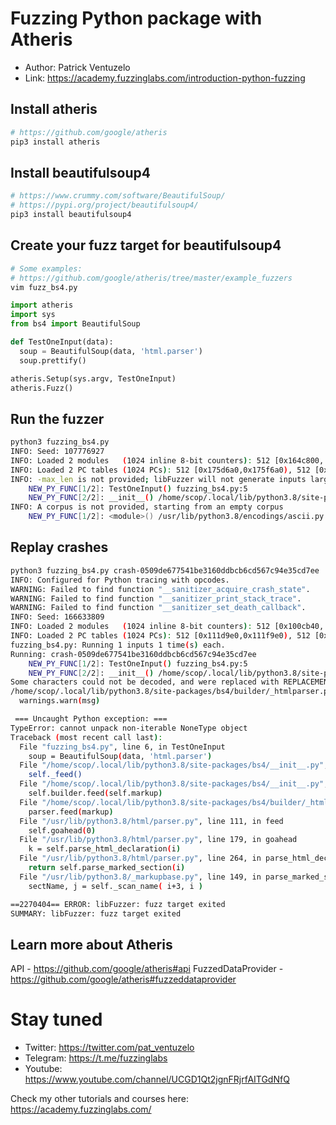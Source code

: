 # Fuzzing Python package with Atheris

- Author: Patrick Ventuzelo 
- Link: https://academy.fuzzinglabs.com/introduction-python-fuzzing

## Install atheris
``` sh
# https://github.com/google/atheris
pip3 install atheris
```

## Install beautifulsoup4
``` sh
# https://www.crummy.com/software/BeautifulSoup/
# https://pypi.org/project/beautifulsoup4/
pip3 install beautifulsoup4
```

## Create your fuzz target for beautifulsoup4

``` sh
# Some examples:
# https://github.com/google/atheris/tree/master/example_fuzzers
vim fuzz_bs4.py
```

``` python
import atheris
import sys
from bs4 import BeautifulSoup

def TestOneInput(data):
  soup = BeautifulSoup(data, 'html.parser')
  soup.prettify()

atheris.Setup(sys.argv, TestOneInput)
atheris.Fuzz()
```

## Run the fuzzer

``` sh
python3 fuzzing_bs4.py
INFO: Seed: 107776927
INFO: Loaded 2 modules   (1024 inline 8-bit counters): 512 [0x164c800, 0x164ca00), 512 [0x170dfc0, 0x170e1c0), 
INFO: Loaded 2 PC tables (1024 PCs): 512 [0x175d6a0,0x175f6a0), 512 [0x175fec0,0x1761ec0), 
INFO: -max_len is not provided; libFuzzer will not generate inputs larger than 4096 bytes
	NEW_PY_FUNC[1/2]: TestOneInput() fuzzing_bs4.py:5
	NEW_PY_FUNC[2/2]: __init__() /home/scop/.local/lib/python3.8/site-packages/bs4/__init__.py:115
INFO: A corpus is not provided, starting from an empty corpus
	NEW_PY_FUNC[1/2]: <module>() /usr/lib/python3.8/encodings/ascii.py:1
```

## Replay crashes
``` sh
python3 fuzzing_bs4.py crash-0509de677541be3160ddbcb6cd567c94e35cd7ee
INFO: Configured for Python tracing with opcodes.
WARNING: Failed to find function "__sanitizer_acquire_crash_state".
WARNING: Failed to find function "__sanitizer_print_stack_trace".
WARNING: Failed to find function "__sanitizer_set_death_callback".
INFO: Seed: 166633809
INFO: Loaded 2 modules   (1024 inline 8-bit counters): 512 [0x100cb40, 0x100cd40), 512 [0x10ce300, 0x10ce500), 
INFO: Loaded 2 PC tables (1024 PCs): 512 [0x111d9e0,0x111f9e0), 512 [0x1120200,0x1122200), 
fuzzing_bs4.py: Running 1 inputs 1 time(s) each.
Running: crash-0509de677541be3160ddbcb6cd567c94e35cd7ee
	NEW_PY_FUNC[1/2]: TestOneInput() fuzzing_bs4.py:5
	NEW_PY_FUNC[2/2]: __init__() /home/scop/.local/lib/python3.8/site-packages/bs4/__init__.py:115
Some characters could not be decoded, and were replaced with REPLACEMENT CHARACTER.
/home/scop/.local/lib/python3.8/site-packages/bs4/builder/_htmlparser.py:102: UserWarning: expected name token at '<![�'
  warnings.warn(msg)

 === Uncaught Python exception: ===
TypeError: cannot unpack non-iterable NoneType object
Traceback (most recent call last):
  File "fuzzing_bs4.py", line 6, in TestOneInput
    soup = BeautifulSoup(data, 'html.parser')
  File "/home/scop/.local/lib/python3.8/site-packages/bs4/__init__.py", line 348, in __init__
    self._feed()
  File "/home/scop/.local/lib/python3.8/site-packages/bs4/__init__.py", line 434, in _feed
    self.builder.feed(self.markup)
  File "/home/scop/.local/lib/python3.8/site-packages/bs4/builder/_htmlparser.py", line 377, in feed
    parser.feed(markup)
  File "/usr/lib/python3.8/html/parser.py", line 111, in feed
    self.goahead(0)
  File "/usr/lib/python3.8/html/parser.py", line 179, in goahead
    k = self.parse_html_declaration(i)
  File "/usr/lib/python3.8/html/parser.py", line 264, in parse_html_declaration
    return self.parse_marked_section(i)
  File "/usr/lib/python3.8/_markupbase.py", line 149, in parse_marked_section
    sectName, j = self._scan_name( i+3, i )

==2270404== ERROR: libFuzzer: fuzz target exited
SUMMARY: libFuzzer: fuzz target exited

```

## Learn more about Atheris

API - https://github.com/google/atheris#api
FuzzedDataProvider - https://github.com/google/atheris#fuzzeddataprovider

# Stay tuned

- Twitter: https://twitter.com/pat_ventuzelo
- Telegram: https://t.me/fuzzinglabs
- Youtube: https://www.youtube.com/channel/UCGD1Qt2jgnFRjrfAITGdNfQ

Check my other tutorials and courses here: https://academy.fuzzinglabs.com/